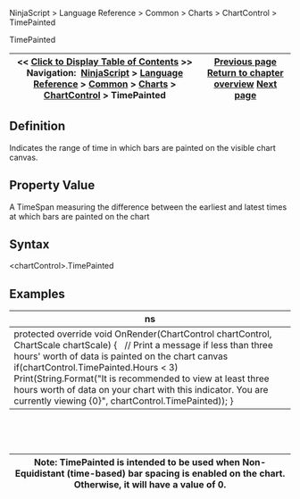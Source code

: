 ﻿


NinjaScript \> Language Reference \> Common \> Charts \> ChartControl \> TimePainted






















TimePainted







| \<\< [Click to Display Table of Contents](timepainted.md) \>\> **Navigation:**     [NinjaScript](ninjascript.md) \> [Language Reference](language_reference_wip.md) \> [Common](common.md) \> [Charts](chart.md) \> [ChartControl](chartcontrol.md) \> TimePainted | [Previous page](chartcontrol_strategies.md) [Return to chapter overview](chartcontrol.md) [Next page](chartingextensions.md) |
| --- | --- |











## Definition


Indicates the range of time in which bars are painted on the visible chart canvas.


## 


## Property Value


A TimeSpan measuring the difference between the earliest and latest times at which bars are painted on the chart


## 


## Syntax


\<chartControl\>.TimePainted


## 


## Examples




| ns |
| --- |
| protected override void OnRender(ChartControl chartControl, ChartScale chartScale) {    // Print a message if less than three hours' worth of data is painted on the chart canvas    if(chartControl.TimePainted.Hours \< 3)        Print(String.Format("It is recommended to view at least three hours worth of data on your chart with this indicator. You are currently viewing {0}", chartControl.TimePainted)); } |



 


 




| Note: TimePainted is intended to be used when Non\-Equidistant (time\-based) bar spacing is enabled on the chart. Otherwise, it will have a value of 0\. |
| --- |









